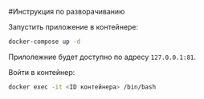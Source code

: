 #Инструкция по разворачиванию

Запустить приложение в контейнере:
```bash
docker-compose up -d
```
Прилолежние будет доступно по адресу `127.0.0.1:81`.

Войти в контейнер:
```bash
docker exec -it <ID контейнера> /bin/bash
```

